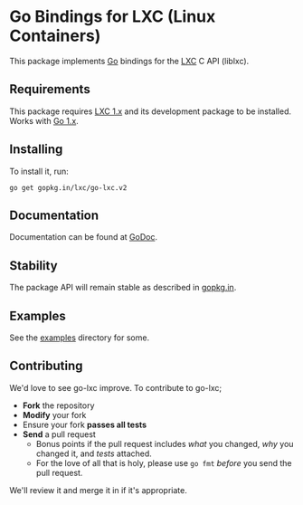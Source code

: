 # Go Bindings for LXC (Linux Containers)

This package implements [Go](http://golang.org) bindings for the [LXC](http://linuxcontainers.org/) C API (liblxc).

## Requirements

This package requires [LXC 1.x](https://github.com/lxc/lxc/releases) and its development package to be installed. Works with [Go 1.x](http://golang.org/dl).

## Installing

To install it, run:

    go get gopkg.in/lxc/go-lxc.v2

## Documentation

Documentation can be found at [GoDoc](http://godoc.org/gopkg.in/lxc/go-lxc.v2).

## Stability

The package API will remain stable as described in [gopkg.in](https://gopkg.in).

## Examples

See the [examples](https://github.com/lxc/go-lxc/tree/v2/examples) directory for some.

## Contributing

We'd love to see go-lxc improve. To contribute to go-lxc;

* **Fork** the repository
* **Modify** your fork
* Ensure your fork **passes all tests**
* **Send** a pull request
	* Bonus points if the pull request includes *what* you changed, *why* you changed it, and *tests* attached.
	* For the love of all that is holy, please use `go fmt` *before* you send the pull request.

We'll review it and merge it in if it's appropriate.
